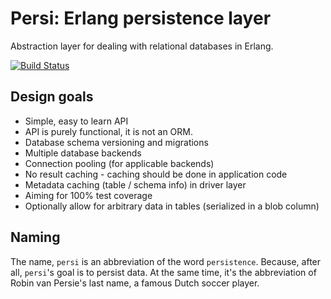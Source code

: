 Persi: Erlang persistence layer
===============================

Abstraction layer for dealing with relational databases in Erlang.

[![Build Status](https://travis-ci.org/arjan/persi.svg?branch=master)](https://travis-ci.org/arjan/persi)

Design goals
------------

* Simple, easy to learn API
* API is purely functional, it is not an ORM.
* Database schema versioning and migrations
* Multiple database backends
* Connection pooling (for applicable backends)
* No result caching - caching should be done in application code
* Metadata caching (table / schema info) in driver layer
* Aiming for 100% test coverage
* Optionally allow for arbitrary data in tables (serialized in a blob column) 


Naming
------

The name, `persi` is an abbreviation of the word
`persistence`. Because, after all, `persi`'s goal is to persist
data. At the same time, it's the abbreviation of Robin van Persie's
last name, a famous Dutch soccer player.


